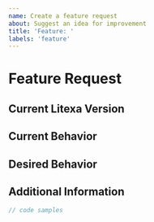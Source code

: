 ```yaml
---
name: Create a feature request
about: Suggest an idea for improvement
title: 'Feature: '
labels: 'feature'
---
```


# Feature Request

## Current Litexa Version

## Current Behavior

## Desired Behavior

## Additional Information

```javascript
// code samples
```
